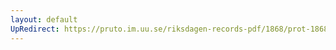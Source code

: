 ```yaml
---
layout: default
UpRedirect: https://pruto.im.uu.se/riksdagen-records-pdf/1868/prot-1868--ak--205/prot-1868--ak--205_006.pdf
---
```

